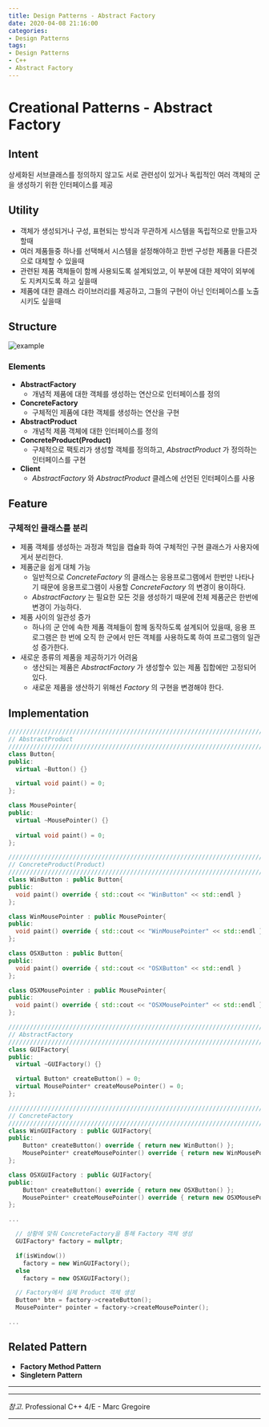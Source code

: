 ```yaml
---
title: Design Patterns - Abstract Factory
date: 2020-04-08 21:16:00
categories:
- Design Patterns
tags:
- Design Patterns
- C++
- Abstract Factory
---
```


# Creational Patterns - Abstract Factory

## Intent

상세화된 서브클래스를 정의하지 않고도 서로 관련성이 있거나 독립적인 여러 객체의 군을 생성하기 위한 인터페이스를 제공

## Utility

- 객체가 생성되거나 구성, 표현되는 방식과 무관하게 시스템을 독립적으로 만들고자 할때
- 여러 제품들중 하나를 선택해서 시스템을 설정해야하고 한번 구성한 제품을 다른것으로 대체할 수 있을때
- 관련된 제품 객체들이 함께 사용되도록 설계되었고, 이 부분에 대한 제약이 외부에도 지켜지도록 하고 싶을때
- 제품에 대한 클래스 라이브러리를 제공하고, 그들의 구현이 아닌 인터페이스를 노출시키도 싶을때

## Structure
![example](https://online.visual-paradigm.com/repository/images/eff87ae6-0414-4e79-ada5-90eaf76a3fbe.png)

### Elements

- **AbstractFactory**
  - 개념적 제품에 대한 객체를 생성하는 연산으로 인터페이스를 정의
- **ConcreteFactory**
  - 구체적인 제품에 대한 객체를 생성하는 연산을 구현
- **AbstractProduct**
  - 개념적 제품 객체에 대한 인터페이스를 정의
- **ConcreteProduct(Product)**
  - 구체적으로 팩토리가 생성할 객체를 정의하고, *AbstractProduct* 가 정의하는 인터페이스를 구현
- **Client**
  - *AbstractFactory* 와 *AbstractProduct* 클레스에 선언된 인터페이스를 사용
  
## Feature

### 구체적인 클래스를 분리
  - 제품 객체를 생성하는 과정과 책임을 캡슐화 하여 구체적인 구현 클래스가 사용자에게서 분리한다.
- 제품군을 쉽게 대체 가능
  - 일반적으로 *ConcreteFactory* 의 클래스는 응용프로그램에서 한번만 나타나기 때문에 응용프로그램이 사용할 *ConcreteFactory* 의 변경이 용이하다.
  - *AbstractFactory* 는 필요한 모든 것을 생성하기 때문에 전체 제품군은 한번에 변경이 가능하다.
- 제품 사이의 일관성 증가
  - 하나의 군 안에 속한 제품 객체들이 함께 동작하도록 설계되어 있을때, 응용 프로그램은 한 번에 오직 한 군에서 만든 객체를 사용하도록 하여 프로그램의 일관성 증가한다.
- 새로운 종류의 제품을 제공하기가 어려움
  - 생산되는 제품은 *AbstractFactory* 가 생성할수 있는 제품 집합에만 고정되어 있다.
  - 새로운 제품을 생산하기 위해선 *Factory* 의 구현을 변경해야 한다.

## Implementation

```cpp
////////////////////////////////////////////////////////////////////////////////
// AbstractProduct
////////////////////////////////////////////////////////////////////////////////
class Button{
public:
  virtual ~Button() {}

  virtual void paint() = 0;
};

class MousePointer{
public:
  virtual ~MousePointer() {}
  
  virtual void paint() = 0;
};

////////////////////////////////////////////////////////////////////////////////
// ConcreteProduct(Product)
////////////////////////////////////////////////////////////////////////////////
class WinButton : public Button{
public:
  void paint() override { std::cout << "WinButton" << std::endl }
};

class WinMousePointer : public MousePointer{
public:
  void paint() override { std::cout << "WinMousePointer" << std::endl }
};

class OSXButton : public Button{
public:
  void paint() override { std::cout << "OSXButton" << std::endl }
};

class OSXMousePointer : public MousePointer{
public:
  void paint() override { std::cout << "OSXMousePointer" << std::endl }
};

////////////////////////////////////////////////////////////////////////////////
// AbstractFactory
////////////////////////////////////////////////////////////////////////////////
class GUIFactory{
public:
  virtual ~GUIFactory() {}

  virtual Button* createButton() = 0;
  virtual MousePointer* createMousePointer() = 0;
};

////////////////////////////////////////////////////////////////////////////////
// ConcreteFactory
////////////////////////////////////////////////////////////////////////////////
class WinGUIFactory : public GUIFactory{
public:
    Button* createButton() override { return new WinButton() };
    MousePointer* createMousePointer() override { return new WinMousePointer() };
};

class OSXGUIFactory : public GUIFactory{
public:
    Button* createButton() override { return new OSXButton() };
    MousePointer* createMousePointer() override { return new OSXMousePointer() };
};

...

  // 상황에 맞춰 ConcreteFactory을 통해 Factory 객체 생성
  GUIFactory* factory = nullptr;

  if(isWindow())
    factory = new WinGUIFactory();
  else
    factory = new OSXGUIFactory();

  // Factory에서 실제 Product 객체 생성
  Button* btn = factory->createButton();
  MousePointer* pointer = factory->createMousePointer();

...

```

## Related Pattern

- **Factory Method Pattern**
- **Singletern Pattern**

---
---
*참고*. Professional C++ 4/E - Marc Gregoire

---
